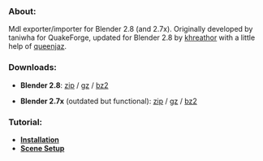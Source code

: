 ### About: ###
Mdl exporter/importer for Blender 2.8 (and 2.7x).
Originally developed by taniwha for QuakeForge, updated for Blender 2.8 by [khreathor](https://twitter.com/khreathor) with a little help of [queenjaz](https://twitter.com/jazzmickle).

### Downloads: ###
- **Blender 2.8**: [zip](https://bitbucket.org/khreathor/mdl-for-blender/get/blender_2.8.zip) / [gz](https://bitbucket.org/khreathor/mdl-for-blender/get/blender_2.8.tar.gz) / [bz2](https://bitbucket.org/khreathor/mdl-for-blender/get/blender_2.8.tar.bz2)

- **Blender 2.7x** (outdated but functional): [zip](https://bitbucket.org/khreathor/mdl-for-blender/get/master.zip) / [gz](https://bitbucket.org/khreathor/mdl-for-blender/get/master.tar.gz) / [bz2](https://bitbucket.org/khreathor/mdl-for-blender/get/master.tar.bz2)

### Tutorial: ###
- **[Installation](https://bitbucket.org/khreathor/mdl-for-blender/wiki/Installation)**
- **[Scene Setup](https://bitbucket.org/khreathor/mdl-for-blender/wiki/Scene%20Setup)**